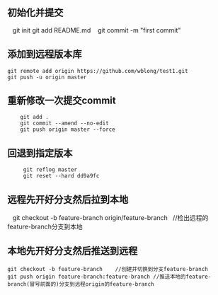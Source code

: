 ## 初始化并提交
    git init
    git add README.md
    git commit -m "first commit"
## 添加到远程版本库
    git remote add origin https://github.com/wblong/test1.git
    git push -u origin master
## 重新修改一次提交commit
```
    git add .
    git commit --amend --no-edit
    git push origin master --force
```
## 回退到指定版本
```
     git reflog master
     git reset --hard dd9a9fc
```
## 远程先开好分支然后拉到本地
    git checkout -b feature-branch origin/feature-branch    //检出远程的feature-branch分支到本地
## 本地先开好分支然后推送到远程
    git checkout -b feature-branch    //创建并切换到分支feature-branch  
    git push origin feature-branch:feature-branch //推送本地的feature-branch(冒号前面的)分支到远程origin的feature-branch
